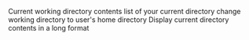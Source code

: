 Current working directory
contents list of your current directory
change working directory to user's home directory
Display current directory contents in a long format
